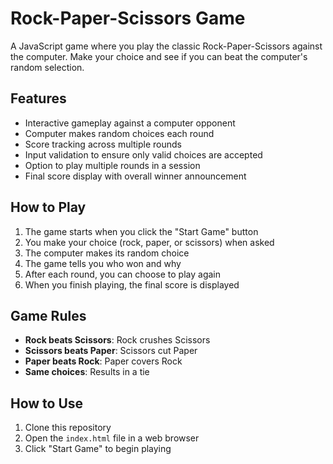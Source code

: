 # Rock-Paper-Scissors Game

A JavaScript game where you play the classic Rock-Paper-Scissors against the computer. Make your choice and see if you can beat the computer's random selection.

## Features

- Interactive gameplay against a computer opponent
- Computer makes random choices each round
- Score tracking across multiple rounds
- Input validation to ensure only valid choices are accepted
- Option to play multiple rounds in a session
- Final score display with overall winner announcement

## How to Play

1. The game starts when you click the "Start Game" button
2. You make your choice (rock, paper, or scissors) when asked
3. The computer makes its random choice
4. The game tells you who won and why
5. After each round, you can choose to play again
6. When you finish playing, the final score is displayed

## Game Rules

- **Rock beats Scissors**: Rock crushes Scissors
- **Scissors beats Paper**: Scissors cut Paper
- **Paper beats Rock**: Paper covers Rock
- **Same choices**: Results in a tie

## How to Use

1. Clone this repository
2. Open the `index.html` file in a web browser
3. Click "Start Game" to begin playing
